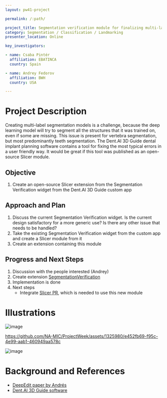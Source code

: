 ```yaml
---
layout: pw41-project

permalink: /:path/

project_title: Segmentation verification module for finalizing multi-label AI segmentations
category: Segmentation / Classification / Landmarking
presenter_location: Online

key_investigators:

- name: Csaba Pintér
  affiliation: EBATINCA
  country: Spain

- name: Andrey Fedorov
  affiliation: BWH
  country: USA

---
```


# Project Description

<!-- Add a short paragraph describing the project. -->


Creating multi-label segmentation models is a challenge, because the deep learning model will try to segment all the structures that it was trained on, even if some are missing. This issue is present for vertebra segmentation, but most predominantly teeth segmentation. The Dent.AI 3D Guide dental implant planning software contains a tool for fixing the most typical errors in a user friendly way. It would be great if this tool was published as an open-source Slicer module.



## Objective

<!-- Describe here WHAT you would like to achieve (what you will have as end result). -->


1. Create an open-source Slicer extension from the Segmentation Verification widget from the Dent.AI 3D Guide custom app



## Approach and Plan

<!-- Describe here HOW you would like to achieve the objectives stated above. -->


1. Discuss the current Segmentation Verification widget. Is the current design satisfactory for a more generic use? Is there any other issue that needs to be handled?
2. Take the existing Segmentation Verification widget from the custom app and create a Slicer module from it
3. Create an extension containing this module




## Progress and Next Steps

<!-- Update this section as you make progress, describing of what you have ACTUALLY DONE.
     If there are specific steps that you could not complete then you can describe them here, too. -->


1. Discussion with the people interested (Andrey)
2. Create extension [SegmentationVerification](https://github.com/cpinter/SlicerSegmentationVerification)
3. Implementation is done
4. Next steps
    - Integrate [Slicer PR](https://github.com/Slicer/Slicer/pull/7829), which is needed to use this new module


# Illustrations

<!-- Add pictures and links to videos that demonstrate what has been accomplished. -->

![image](https://github.com/NA-MIC/ProjectWeek/assets/1325980/8637ee78-f228-4ba9-acc9-191d7709e3a1)

https://github.com/NA-MIC/ProjectWeek/assets/1325980/e452fb69-f95c-4e99-aab1-460949aa578c

![image](https://github.com/NA-MIC/ProjectWeek/assets/1325980/f341b4ab-08a2-4c9d-86b7-554ad7f85fd8)




# Background and References

<!-- If you developed any software, include link to the source code repository.
     If possible, also add links to sample data, and to any relevant publications. -->


- [DeepEdit paper by Andrés](https://scholar.google.com/citations?view_op=view_citation&hl=en&user=LbnADQ0AAAAJ&citation_for_view=LbnADQ0AAAAJ:ns9cj8rnVeAC)
- [Dent.AI 3D Guide software](https://www.youtube.com/watch?v=zs-0mZQLB48&ab_channel=DentAIMedicalImaging)

